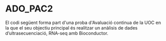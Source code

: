 # ADO_PAC2
El codi següent forma part d'una proba d'Avaluació continua de la UOC en la que el seu objectiu principal és realitzar un anàlisis de dades d’ultrasecuenciació, RNA-seq amb Bioconductor.

